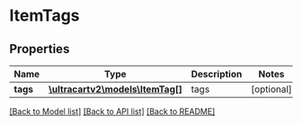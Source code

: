 # ItemTags

## Properties
Name | Type | Description | Notes
------------ | ------------- | ------------- | -------------
**tags** | [**\ultracartv2\models\ItemTag[]**](ItemTag.md) | tags | [optional] 

[[Back to Model list]](../README.md#documentation-for-models) [[Back to API list]](../README.md#documentation-for-api-endpoints) [[Back to README]](../README.md)


